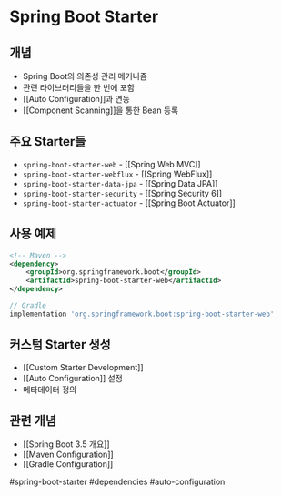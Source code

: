 # Spring Boot Starter

## 개념
- Spring Boot의 의존성 관리 메커니즘
- 관련 라이브러리들을 한 번에 포함
- [[Auto Configuration]]과 연동
- [[Component Scanning]]을 통한 Bean 등록

## 주요 Starter들
- `spring-boot-starter-web` - [[Spring Web MVC]]
- `spring-boot-starter-webflux` - [[Spring WebFlux]]
- `spring-boot-starter-data-jpa` - [[Spring Data JPA]]
- `spring-boot-starter-security` - [[Spring Security 6]]
- `spring-boot-starter-actuator` - [[Spring Boot Actuator]]

## 사용 예제
```xml
<!-- Maven -->
<dependency>
    <groupId>org.springframework.boot</groupId>
    <artifactId>spring-boot-starter-web</artifactId>
</dependency>
```

```gradle
// Gradle
implementation 'org.springframework.boot:spring-boot-starter-web'
```

## 커스텀 Starter 생성
- [[Custom Starter Development]]
- [[Auto Configuration]] 설정
- 메타데이터 정의

## 관련 개념
- [[Spring Boot 3.5 개요]]
- [[Maven Configuration]]
- [[Gradle Configuration]]

#spring-boot-starter #dependencies #auto-configuration